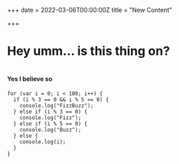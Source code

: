 +++
date = 2022-03-06T00:00:00Z
title = "New Content"

+++
# Hey umm... is this thing on?

#  

#### Yes I believe so

    for (var i = 0; i < 100; i++) {
      if (i % 3 == 0 && i % 5 == 0) {
        console.log("FizzBuzz");
      } else if (i % 3 == 0) {
        console.log("Fizz");
      } else if (i % 5 == 0) {
        console.log("Buzz");
      } else {
        console.log(i);
      }
    }